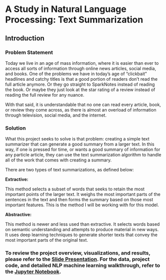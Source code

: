 # A Study in Natural Language Processing: Text Summarization

## Introduction

### Problem Statement

Today we live in an age of mass information, where it is easier than ever to access all sorts of information through online news articles, social media, and books. One of the problems we have in today’s age of “clickbait” headlines and catchy titles is that a good portion of readers don’t read the full article anymore. Or they go straight to SparkNotes instead of reading the book. Or maybe they just look at the star rating of a review instead of reading the full review for any nuance.

With that said, it is understandable that no one can read every article, book, or review they come across, as there is almost an overload of information through television, social media, and the internet.

### Solution

What this project seeks to solve is that problem: creating a simple text summarizer that can generate a good summary from a larger text. In this way, if one is pressed for time, or wants a good summary of information for any particle article, they can use the text summarization algorithm to handle all of the work that comes with creating a summary.

There are two types of text summarizations, as defined below:

**Extractive:**

This method selects a subset of words that seeks to retain the most important points of the larger text. It weighs the most important parts of the sentences in the text and then forms the summary based on those most important features. This is the method I will be working with for this model.

**Abstractive:**

This method is newer and less used than extractive. It selects words based on semantic understanding and attempts to produce material in new ways. It uses deep learning techniques to generate shorter texts that convey the most important parts of the original text.

### To review the project overview, visualizations, and results, please refer to the [Slide Presentation](https://github.com/NehemiahSolis/Text-Summarization-A-Study-in-Natural-Language-Processing/blob/master/A%20Study%20in%20Natural%20Language%20Processing.pdf). For the data, project code, and detailed NLP machine learning walkthrough, refer to the [Jupyter Notebook]().

